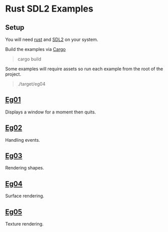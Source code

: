 # Rust SDL2 Examples

## Setup

You will need [rust](http://www.rust-lang.org/) and [SDL2](http://www.libsdl.org) on your system.

Build the examples via [Cargo](http://crates.io/)

> cargo build

Some examples will require assets so run each example from the root of the project.

> ./target/eg04

## [Eg01](src/eg01.rs)

Displays a window for a moment then quits.

## [Eg02](src/eg02.rs)

Handling events.

## [Eg03](src/eg03.rs)

Rendering shapes.

## [Eg04](src/eg04.rs)

Surface rendering.

## [Eg05](src/eg05.rs)

Texture rendering.
